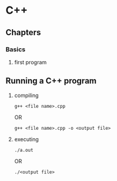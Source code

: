 # C++

## Chapters
### Basics
1. first program


## Running a C++ program
1. compiling
    ```
    g++ <file name>.cpp
    ```
    OR
    ```
    g++ <file name>.cpp -o <output file>
    ```

1. executing
    ```
    ./a.out
    ```
    OR
    ```
    ./<output file>
    ```

